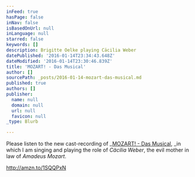 ```yaml
---
inFeed: true
hasPage: false
inNav: false
isBasedOnUrl: null
inLanguage: null
starred: false
keywords: []
description: Brigitte Oelke playing Cäcilia Weber
datePublished: '2016-01-14T23:34:43.648Z'
dateModified: '2016-01-14T23:30:46.839Z'
title: 'MOZART! - Das Musical'
author: []
sourcePath: _posts/2016-01-14-mozart-das-musical.md
published: true
authors: []
publisher:
  name: null
  domain: null
  url: null
  favicon: null
_type: Blurb

---
```

Please listen to the new cast-recording of _[MOZART! - Das Musical][0], _in which I am singing and playing the role of _Cäcilia Weber_, the evil mother in law of _Amadeus Mozart_.

http://amzn.to/1SQQPxN

[0]: http://www.musicalvienna.at/index.php/de/spielplan/production/173560
